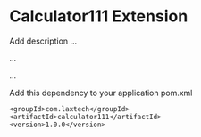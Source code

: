 # Calculator111 Extension

Add description ...


...


...


Add this dependency to your application pom.xml

```
<groupId>com.laxtech</groupId>
<artifactId>calculator111</artifactId>
<version>1.0.0</version>
```
